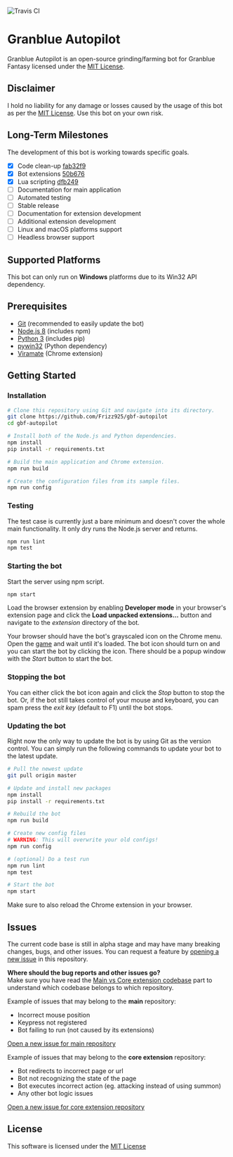 ![Travis CI](https://travis-ci.org/Frizz925/gbf-autopilot.svg?branch=master)

# Granblue Autopilot
Granblue Autopilot is an open-source grinding/farming bot for Granblue Fantasy licensed under the [MIT License](LICENSE).

## Disclaimer
I hold no liability for any damage or losses caused by the usage of this bot as per the [MIT License](LICENSE). Use this bot on your own risk.

## Long-Term Milestones
The development of this bot is working towards specific goals.
- [x] Code clean-up [fab32f9](https://github.com/Frizz925/gbf-autopilot/commit/fab32f971617369f0cf6821785e93ec4592d07ba)
- [x] Bot extensions [50b676](https://github.com/Frizz925/gbf-autopilot/commit/50b6764870236880a367f53510279101915f677b)
- [x] Lua scripting [dfb249](https://github.com/Frizz925/gbf-autopilot-core/commit/dfb249eafe04196daee57cede2e59b733bd76f7f)
- [ ] Documentation for main application
- [ ] Automated testing
- [ ] Stable release
- [ ] Documentation for extension development
- [ ] Additional extension development
- [ ] Linux and macOS platforms support
- [ ] Headless browser support

## Supported Platforms
This bot can only run on **Windows** platforms due to its Win32 API dependency.

## Prerequisites
- [Git](https://git-scm.com/) (recommended to easily update the bot)
- [Node.js 8](https://nodejs.org/) (includes npm)
- [Python 3](https://www.python.org/downloads/) (includes pip)
- [pywin32](https://sourceforge.net/projects/pywin32/files/pywin32/) (Python dependency)
- [Viramate](https://chrome.google.com/webstore/detail/viramate/fgpokpknehglcioijejfeebigdnbnokj) (Chrome extension)

## Getting Started
### Installation
```sh
# Clone this repository using Git and navigate into its directory.
git clone https://github.com/Frizz925/gbf-autopilot
cd gbf-autopilot

# Install both of the Node.js and Python dependencies.
npm install
pip install -r requirements.txt

# Build the main application and Chrome extension.
npm run build

# Create the configuration files from its sample files.
npm run config
```

### Testing
The test case is currently just a bare minimum and doesn't cover the whole main functionality. It only dry runs the Node.js server and returns.
```sh
npm run lint
npm test
```

### Starting the bot
Start the server using npm script.
```sh
npm start
```

Load the browser extension by enabling **Developer mode** in your browser's extension page and click the **Load unpacked extensions...** button and navigate to the *extension* directory of the bot.

Your browser should have the bot's grayscaled icon on the Chrome menu. Open the [game](http://game.granbluefantasy.jp/) and wait until it's loaded. The bot icon should turn on and you can start the bot by clicking the icon. There should be a popup window with the *Start* button to start the bot.

### Stopping the bot
You can either click the bot icon again and click the *Stop* button to stop the bot. Or, if the bot still takes control of your mouse and keyboard, you can spam press the *exit key* (default to F1) until the bot stops.

### Updating the bot
Right now the only way to update the bot is by using Git as the version control. You can simply run the following commands to update your bot to the latest update.

```sh
# Pull the newest update
git pull origin master

# Update and install new packages
npm install
pip install -r requirements.txt

# Rebuild the bot
npm run build

# Create new config files
# WARNING: This will overwrite your old configs!
npm run config

# (optional) Do a test run
npm run lint
npm test

# Start the bot
npm start
```

Make sure to also reload the Chrome extension in your browser.

## Issues
The current code base is still in alpha stage and may have many breaking changes, bugs, and other issues. You can request a feature by [opening a new issue](https://github.com/Frizz925/gbf-autopilot/issues/new) in this repository.

**Where should the bug reports and other issues go?**  
Make sure you have read the [Main vs Core extension codebase](https://github.com/Frizz925/gbf-autopilot/wiki/Main-vs-Core-extension-codebase) part to understand which codebase belongs to which repository.

Example of issues that may belong to the **main** repository:
- Incorrect mouse position
- Keypress not registered
- Bot failing to run (not caused by its extensions)

[Open a new issue for main repository](https://github.com/Frizz925/gbf-autopilot/issues/new)

Example of issues that may belong to the **core extension** repository:
- Bot redirects to incorrect page or url
- Bot not recognizing the state of the page
- Bot executes incorrect action (eg. attacking instead of using summon)
- Any other bot logic issues

[Open a new issue for core extension repository](https://github.com/Frizz925/gbf-autopilot-core/issues/new)


## License
This software is licensed under the [MIT License](LICENSE)
